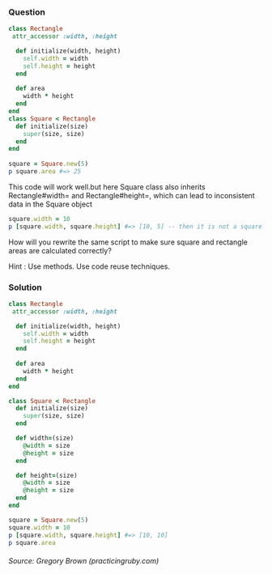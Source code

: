 ### Question
```ruby
class Rectangle  
 attr_accessor :width, :height

  def initialize(width, height)  
    self.width = width  
    self.height = height  
  end  
   
  def area  
    width * height  
  end  
end  
class Square < Rectangle  
  def initialize(size)  
    super(size, size)  
  end  
end  
  
square = Square.new(5)  
p square.area #=> 25  
```

This code will work well.but here Square class also inherits Rectangle#width= and Rectangle#height=, which can lead to inconsistent data in the Square object
```ruby
square.width = 10
p [square.width, square.height] #=> [10, 5] -- then it is not a square!
```


How will you rewrite the same script to make sure square and rectangle areas are calculated correctly?


Hint : Use methods. Use code reuse techniques.

### Solution
```ruby
class Rectangle
 attr_accessor :width, :height  

  def initialize(width, height)  
    self.width = width  
    self.height = height  
  end  
  
  def area  
    width * height  
  end  
end  

class Square < Rectangle  
  def initialize(size)  
    super(size, size)  
  end  

  def width=(size)  
    @width = size  
    @height = size  
  end  

  def height=(size)  
    @width = size  
    @height = size  
  end  
end  

square = Square.new(5)  
square.width = 10  
p [square.width, square.height] #=> [10, 10]  
p square.area  
```
###### Source: Gregory Brown (practicingruby.com)